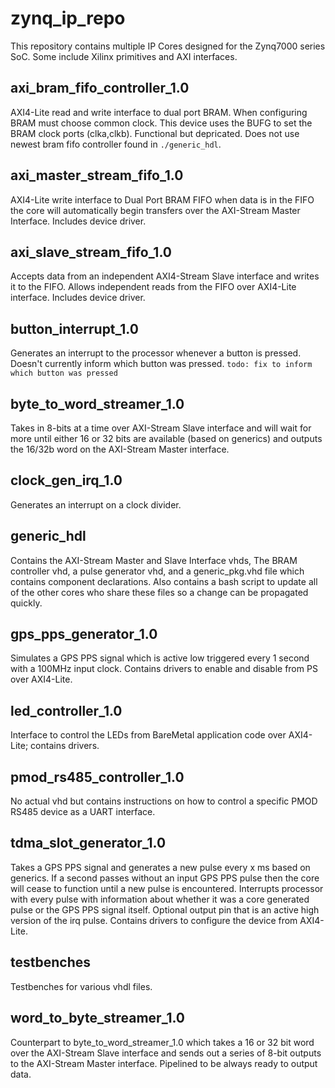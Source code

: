 zynq_ip_repo
============

This repository contains multiple IP Cores designed for the Zynq7000 series SoC. Some include Xilinx primitives and AXI interfaces.

axi_bram_fifo_controller_1.0
----------------------------
AXI4-Lite read and write interface to dual port BRAM. When configuring BRAM must choose common clock. This device uses the BUFG to set the BRAM clock ports (clka,clkb). Functional but depricated. Does not use newest bram fifo controller found in `./generic_hdl`. 

axi_master_stream_fifo_1.0
--------------------------
AXI4-Lite write interface to Dual Port BRAM FIFO when data is in the FIFO the core will automatically begin transfers over the AXI-Stream Master Interface. Includes device driver.

axi_slave_stream_fifo_1.0
-------------------------
Accepts data from an independent AXI4-Stream Slave interface and writes it to the FIFO. Allows independent reads from the FIFO over AXI4-Lite interface. Includes device driver.

button_interrupt_1.0
--------------------
Generates an interrupt to the processor whenever a button is pressed. Doesn't currently inform which button was pressed. `todo: fix to inform which button was pressed`

byte_to_word_streamer_1.0
-------------------------
Takes in 8-bits at a time over AXI-Stream Slave interface and will wait for more until either 16 or 32 bits are available (based on generics) and outputs the 16/32b word on the AXI-Stream Master interface.

clock_gen_irq_1.0
-----------------
Generates an interrupt on a clock divider.

generic_hdl
-----------
Contains the AXI-Stream Master and Slave Interface vhds, The BRAM controller vhd, a pulse generator vhd, and a generic_pkg.vhd file which contains component declarations. Also contains a bash script to update all of the other cores who share these files so a change can be propagated quickly.

gps_pps_generator_1.0
---------------------
Simulates a GPS PPS signal which is active low triggered every 1 second with a 100MHz input clock. Contains drivers to enable and disable from PS over AXI4-Lite.

led_controller_1.0
------------------
Interface to control the LEDs from BareMetal application code over AXI4-Lite; contains drivers. 

pmod_rs485_controller_1.0
-------------------------
No actual vhd but contains instructions on how to control a specific PMOD RS485 device as a UART interface.

tdma_slot_generator_1.0
-----------------------
Takes a GPS PPS signal and generates a new pulse every x ms based on generics. If a second passes without an input GPS PPS pulse then the core will cease to function until a new pulse is encountered. Interrupts processor with every pulse with information about whether it was a core generated pulse or the GPS PPS signal itself. Optional output pin that is an active high version of the irq pulse. Contains drivers to configure the device from AXI4-Lite.

testbenches
-----------
Testbenches for various vhdl files.

word_to_byte_streamer_1.0
-------------------------
Counterpart to byte_to_word_streamer_1.0 which takes a 16 or 32 bit word over the AXI-Stream Slave interface and sends out a series of 8-bit outputs to the AXI-Stream Master interface. Pipelined to be always ready to output data.